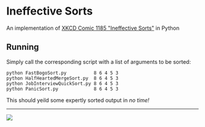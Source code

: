 # Ineffective Sorts

An implementation of [XKCD Comic 1185 "Ineffective Sorts"](http://xkcd.com/1185/) in Python

## Running

Simply call the corresponding script with a list of arguments to be sorted:

    python FastBogoSort.py          8 6 4 5 3
    python HalfHeartedMergeSort.py  8 6 4 5 3
    python JobInterviewQuickSort.py 8 6 4 5 3
    python PanicSort.py             8 6 4 5 3

This should yeild some expertly sorted output in _no time!_

<hr />

<img src="http://imgs.xkcd.com/comics/ineffective_sorts.png" />

